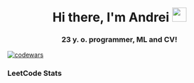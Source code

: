 <h1 align="center">Hi there, I'm Andrei</a> 
<img src="https://github.com/blackcater/blackcater/raw/main/images/Hi.gif" height="32"/></h1>
<h3 align="center">23 y. o. programmer, ML and CV!</h3>

[![codewars](https://www.codewars.com/users/HunterNoob/badges/small)](https://www.codewars.com/users/HunterNoob)

### LeetCode Stats
[//]:<a href="https://github.com/JamessWorld/leetcode-stats">
[//]:  <img alt="LeetCode Stat Card" src="https://leetcode-stats-six.vercel.app/?username=JamessWorld&theme=dark" width="400"/>
[//]:</a>
